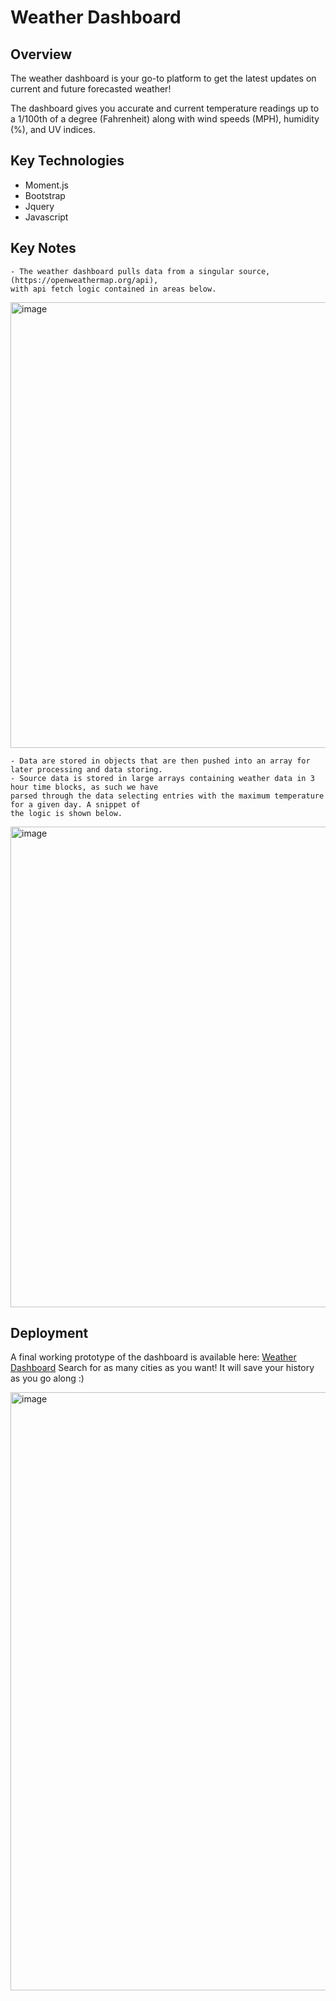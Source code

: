 # Weather Dashboard
## Overview
The weather dashboard is your go-to platform to get the latest updates on current and future forecasted weather! 

The dashboard gives you accurate and current temperature readings up to a 1/100th of a degree (Fahrenheit) along with wind speeds (MPH), humidity (%), and UV indices. 

## Key Technologies 
- Moment.js
- Bootstrap
- Jquery
- Javascript

## Key Notes
```
- The weather dashboard pulls data from a singular source, (https://openweathermap.org/api),
with api fetch logic contained in areas below. 
```
<img width="713" alt="image" src="https://user-images.githubusercontent.com/62361626/145689830-b962bc39-7706-4418-b59c-df114dc682f2.png">

```
- Data are stored in objects that are then pushed into an array for later processing and data storing. 
- Source data is stored in large arrays containing weather data in 3 hour time blocks, as such we have
parsed through the data selecting entries with the maximum temperature for a given day. A snippet of
the logic is shown below.
```
<img width="769" alt="image" src="https://user-images.githubusercontent.com/62361626/145690045-8c525748-e116-4a93-ba85-79fe3bd8335d.png">

## Deployment
A final working prototype of the dashboard is available here: [Weather Dashboard](https://shinichim.github.io/weather-dashboard/)
Search for as many cities as you want! It will save your history as you go along :)


<img width="957" alt="image" src="https://user-images.githubusercontent.com/62361626/145690237-d5ddcdef-80e8-4dcf-8f50-48d5c4025a0a.png">
